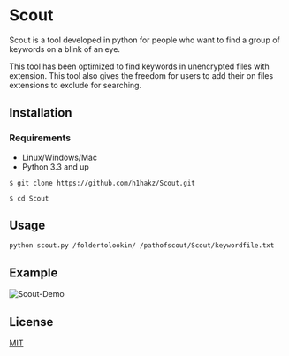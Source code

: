 # Scout

Scout is a tool developed in python for people who want to find a group of keywords on a blink of an eye.

This tool has been optimized to find keywords in unencrypted files with extension. This tool also gives the freedom for users to add their on files extensions to exclude for searching.

## Installation

### Requirements
* Linux/Windows/Mac
* Python 3.3 and up

`$ git clone https://github.com/h1hakz/Scout.git`

`$ cd Scout`

## Usage

```
python scout.py /foldertolookin/ /pathofscout/Scout/keywordfile.txt
```

## Example

![Scout-Demo](https://github.com/h1hakz/Scout/blob/master/Scout-Demo.gif)


## License
[MIT](https://choosealicense.com/licenses/mit/)
